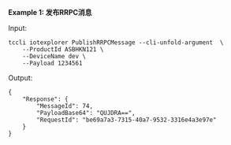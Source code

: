 **Example 1: 发布RRPC消息**



Input: 

```
tccli iotexplorer PublishRRPCMessage --cli-unfold-argument  \
    --ProductId ASBHKN121 \
    --DeviceName dev \
    --Payload 1234561
```

Output: 
```
{
    "Response": {
        "MessageId": 74,
        "PayloadBase64": "QUJDRA==",
        "RequestId": "be69a7a3-7315-40a7-9532-3316e4a3e97e"
    }
}
```

